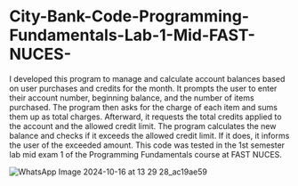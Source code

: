 # City-Bank-Code-Programming-Fundamentals-Lab-1-Mid-FAST-NUCES-


I developed this program to manage and calculate account balances based on user purchases and credits for the month. It prompts the user to enter their account number, beginning balance, and the number of items purchased. The program then asks for the charge of each item and sums them up as total charges. Afterward, it requests the total credits applied to the account and the allowed credit limit. The program calculates the new balance and checks if it exceeds the allowed credit limit. If it does, it informs the user of the exceeded amount. This code was tested in the 1st semester lab mid exam 1 of the Programming Fundamentals course at FAST NUCES.


![WhatsApp Image 2024-10-16 at 13 29 28_ac19ae59](https://github.com/user-attachments/assets/1cb42dfb-5a58-4256-b2be-abdaee52f83f)
